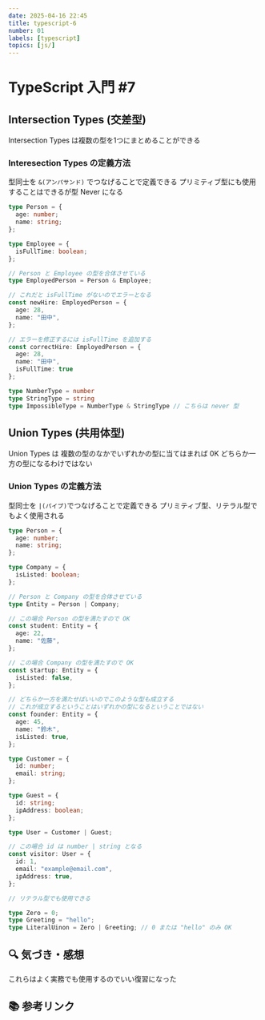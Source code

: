 ```yaml
---
date: 2025-04-16 22:45
title: typescript-6
number: 01
labels: [typescript]
topics: [js/]
---
```


# TypeScript 入門 #7

## Intersection Types (交差型)

Intersection Types は複数の型を1つにまとめることができる


### Interesection Types の定義方法

型同士を `&(アンパサンド)` でつなげることで定義できる
プリミティブ型にも使用することはできるが型 Never になる

```ts
type Person = {
  age: number;
  name: string;
};

type Employee = {
  isFullTime: boolean;
};

// Person と Employee の型を合体させている
type EmployedPerson = Person & Employee;

// これだと isFullTime がないのでエラーとなる
const newHire: EmployedPerson = {
  age: 28,
  name: "田中",
};

// エラーを修正するには isFullTime を追加する
const correctHire: EmployedPerson = {
  age: 28,
  name: "田中",
  isFullTime: true
};

type NumberType = number
type StringType = string
type ImpossibleType = NumberType & StringType // こちらは never 型

```

## Union Types (共用体型)

Union Types は 複数の型のなかでいずれかの型に当てはまれば 0K
どちらか一方の型になるわけではない

### Union Types の定義方法

型同士を `|(パイプ)`でつなげることで定義できる
プリミティブ型、リテラル型でもよく使用される

```ts
type Person = {
  age: number;
  name: string;
};

type Company = {
  isListed: boolean;
};

// Person と Company の型を合体させている
type Entity = Person | Company;

// この場合 Person の型を満たすので OK
const student: Entity = {
  age: 22,
  name: "佐藤",
};

// この場合 Company の型を満たすので OK
const startup: Entity = {
  isListed: false,
};

// どちらか一方を満たせばいいのでこのような型も成立する
// これが成立するということはいずれかの型になるということではない
const founder: Entity = {
  age: 45,
  name: "鈴木",
  isListed: true,
};

type Customer = {
  id: number;
  email: string;
};

type Guest = {
  id: string;
  ipAddress: boolean;
};

type User = Customer | Guest;

// この場合 id は number | string となる
const visitor: User = {
  id: 1,
  email: "example@email.com",
  ipAddress: true,
};

// リテラル型でも使用できる

type Zero = 0;
type Greeting = "hello";
type LiteralUinon = Zero | Greeting; // 0 または "hello" のみ OK

```

## 🔍 気づき・感想

これらはよく実務でも使用するのでいい復習になった

## 📚 参考リンク